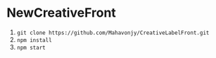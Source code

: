 # NewCreativeFront

1) ```git clone https://github.com/Mahavonjy/CreativeLabelFront.git```
2) ```npm install```
3) ```npm start```

